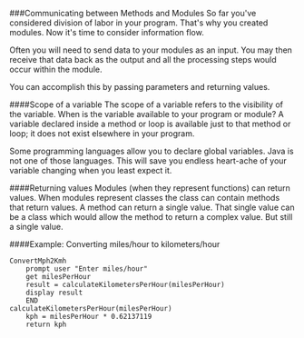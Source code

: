 ###Communicating between Methods and Modules
So far you've considered division of labor in your program. That's why you created modules. Now it's time to consider information flow.

Often you will need to send data to your modules as an input. You may then receive that data back as the output and all the processing steps would occur within the module.

You can accomplish this by passing parameters and returning values.
 
####Scope of a variable
The scope of a variable refers to the visibility of the variable. When is the variable available to your program or module? A variable declared inside a method or loop is available just to that method or loop; it does not exist elsewhere in your program. 

Some programming languages allow you to declare global variables. Java is not one of those languages. This will save you endless heart-ache of your variable changing when you least expect it. 

####Returning values
Modules (when they represent functions) can return values. When modules represent classes the class can contain methods that return values. A method can return a single value. That single value can be a class which would allow the method to return a complex value. But still a single value.

####Example: Converting miles/hour to kilometers/hour
```
ConvertMph2Kmh
    prompt user "Enter miles/hour"
    get milesPerHour
    result = calculateKilometersPerHour(milesPerHour)
    display result
    END
calculateKilometersPerHour(milesPerHour)
    kph = milesPerHour * 0.62137119
    return kph
```
    
    